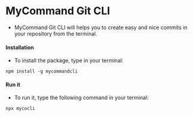 # MyCommand Git CLI

-   MyCommand Git CLI will helps you to create easy and nice commits in your repository from the terminal.


#### Installation

-   To install the package, type in your terminal:

```
npm install -g mycommandcli 
```

#### Run it

-   To run it, type the following command in your terminal:

```
npx mycocli
```

